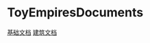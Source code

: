 # ToyEmpiresDocuments
 
 [基础文档](https://hkingauditore.github.io/ToyEmpiresDocuments/%E8%AE%BE%E8%AE%A1%E6%96%87%E6%A1%A3/Base.html)
 [建筑文档](https://hkingauditore.github.io/ToyEmpiresDocuments/设计文档/建筑/0.html)